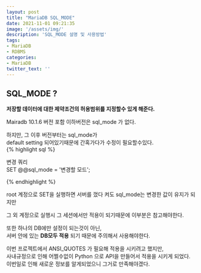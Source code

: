 ```yaml
---
layout: post
title: "MariaDB SQL_MODE"
date: 2021-11-01 09:21:35
image: '/assets/img/'
description: 'SQL_MODE 설명 및 사용방법'
tags:
- MariaDB
- RDBMS
categories:
- MariaDB
twitter_text: ''
---
```


## SQL_MODE ?

__저장할 데이터에 대한 제약조건의 허용범위를 지정할수 있게 해준다.__  

Mairadb 10.1.6 버전 포함 이하버전은 sql_mode 가 없다.

하지만, 그 이후 버전부터는 sql_mode가  
default setting 되어있기때문에 간혹가다가 수정이 필요할수있다.  
{% highlight sql %}  

변경 쿼리  
SET  @@sql_mode = '변경할 모드';  

{% endhighlight %}  

root 계정으로 SET을 실행하면 서버를 껐다 켜도 sql_mode는 변경한 값이 유지가 되지만

그 외 계정으로 실행시 그 세션에서만 적용이 되기때문에 이부분은 참고해야한다.

또한 하나의 DB에만 설정이 되는것이 아닌,  
서버 안에 있는 __DB모두 적용__ 되기 때문에 주의해서 사용해야한다.

이번 프로젝트에서 ANSI_QUOTES 가 필요해 적용을 시키려고 했지만,  
사내규정으로 인해 어쩔수없이 Python 으로 API을 만들어서 적용을 시키게 되었다.  
이번일로 인해 새로운 정보를 알게되었으니 그거로 만족해야겠다.
